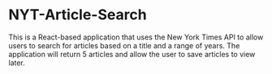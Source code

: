 # NYT-Article-Search
This is a React-based application that uses the New York Times API to allow users to search for articles based on a title and a range of years.  The application will return 5 articles and allow the user to save articles to view later.
